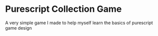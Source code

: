 # Purescript Collection Game
A very simple game I made to help myself learn the basics of purescript game design
